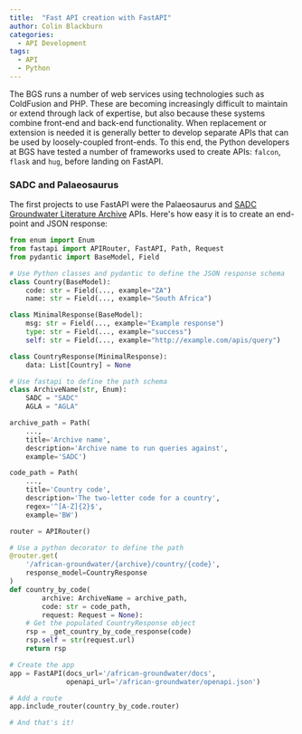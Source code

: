 ```yaml
---
title:  "Fast API creation with FastAPI"
author: Colin Blackburn
categories:
  - API Development
tags:
  - API
  - Python
---
```


The BGS runs a number of web services using technologies such as ColdFusion and PHP. These are becoming increasingly difficult to maintain or extend through lack of expertise, but also because these systems combine front-end and back-end functionality. When replacement or extension is needed it is generally better to develop separate APIs that can be used by loosely-coupled front-ends. To this end, the Python developers at BGS have tested a number of frameworks used to create APIs: `falcon`, `flask` and `hug`, before landing on FastAPI.

### SADC and Palaeosaurus

The first projects to use FastAPI were the Palaeosaurus and [SADC Groundwater Literature Archive](http://sadc-gla.org/SADC/) APIs. Here's how easy it is to create an end-point and JSON response:

```python
from enum import Enum
from fastapi import APIRouter, FastAPI, Path, Request
from pydantic import BaseModel, Field

# Use Python classes and pydantic to define the JSON response schema
class Country(BaseModel):
    code: str = Field(..., example="ZA")
    name: str = Field(..., example="South Africa")

class MinimalResponse(BaseModel):
    msg: str = Field(..., example="Example response")
    type: str = Field(..., example="success")
    self: str = Field(..., example="http://example.com/apis/query")

class CountryResponse(MinimalResponse):
    data: List[Country] = None

# Use fastapi to define the path schema
class ArchiveName(str, Enum):
    SADC = "SADC"
    AGLA = "AGLA"

archive_path = Path(
    ...,
    title='Archive name',
    description='Archive name to run queries against',
    example='SADC')

code_path = Path(
    ...,
    title='Country code',
    description='The two-letter code for a country',
    regex='^[A-Z]{2}$',
    example='BW')

router = APIRouter()

# Use a python decorator to define the path
@router.get(
    '/african-groundwater/{archive}/country/{code}',
    response_model=CountryResponse
)
def country_by_code(
        archive: ArchiveName = archive_path,
        code: str = code_path,
        request: Request = None):
    # Get the populated CountryResponse object
    rsp = _get_country_by_code_response(code)
    rsp.self = str(request.url)
    return rsp

# Create the app
app = FastAPI(docs_url='/african-groundwater/docs',
              openapi_url='/african-groundwater/openapi.json')

# Add a route
app.include_router(country_by_code.router)

# And that's it!
```
